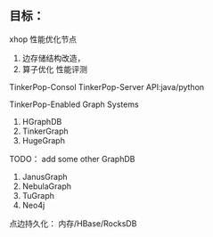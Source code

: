 
## 目标：
xhop 性能优化节点 
1. 边存储结构改造，
2. 算子优化 性能评测


TinkerPop-Consol
TinkerPop-Server
API:java/python



TinkerPop-Enabled Graph Systems
1. HGraphDB
2. TinkerGraph
3. HugeGraph

TODO：
add some other GraphDB
1. JanusGraph
2. NebulaGraph
3. TuGraph
4. Neo4j


点边持久化：
内存/HBase/RocksDB